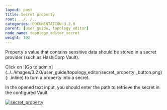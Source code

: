 ```yaml
---
layout: post
title: Secret property
root: ../../..
categories: DOCUMENTATION-3.2.0
parent: [user_guide, topology_editor]
node_name: topology_editor_secret
weight: 192
---
```


Property's value that contains sensitive data should be stored in a secret provider (such as HashiCorp Vault).

Click on ![Go to admin](../../images/3.2.0/user_guide/topology_editor/secret_property _button.png){: .inline} to turn a property into a secret.

In the opened text input, you should enter the path to retrieve the secret in the configured Vault.

[![secret_property](../../images/3.2.0/user_guide/topology_editor/secret_property.png)](../../images/3.2.0/user_guide/topology_editor/secret_property.png)